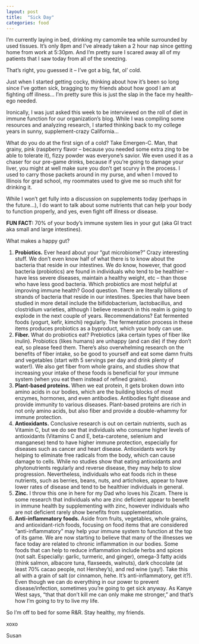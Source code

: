 ```yaml
---
layout: post
title:  "Sick Day"
categories: food
---
```

I’m currently laying in bed, drinking my camomile tea while surrounded by used tissues. It’s only 8pm and I’ve already taken a 2 hour nap since getting home from work at 5:30pm. And I’m pretty sure I scared away all of my patients that I saw today from all of the sneezing.

That’s right, you guessed it – I’ve got a big, fat, ol’ cold.

Just when I started getting cocky, thinking about how it’s been so long since I’ve gotten sick, bragging to my friends about how good I am at fighting off illness… I’m pretty sure this is just the slap in the face my health-ego needed.

<!--more-->

Ironically, I was just asked this week to be interviewed on the roll of diet in immune function for our organization’s blog. While I was compiling some resources and analyzing research, I started thinking back to my college years in sunny, supplement-crazy California…

What do you do at the first sign of a cold? Take Emergen-C. Man, that grainy, pink (raspberry flavor – because you needed some extra zing to be able to tolerate it), fizzy powder was everyone’s savior. We even used it as a chaser for our pre-game drinks, because if you’re going to damage your liver, you might at well make sure you don’t get scurvy in the process. I used to carry those packets around in my purse, and when I moved to Illinois for grad school, my roommates used to give me so much shit for drinking it.

While I won’t get fully into a discussion on supplements today (perhaps in the future…), I do want to talk about some nutrients that can help your body to function properly, and yes, even fight off illness or disease.

**FUN FACT:** 70% of your body’s immune system lies in your gut (aka GI tract aka small and large intestines).

What makes a happy gut?

1. **Probiotics.** Ever heard about your “gut microbiome?” Crazy interesting stuff. We don’t even know half of what there is to know about the bacteria that reside in our intestines. We do know, however, that good bacteria (probiotics) are found in individuals who tend to be healthier – have less severe diseases, maintain a healthy weight, etc – than those who have less good bacteria. Which probiotics are most helpful at improving immune health? Good question. There are literally billions of strands of bacteria that reside in our intestines. Species that have been studied in more detail include the bifidobacterium, lactobacillus, and clostridium varieties, although I believe research in this realm is going to explode in the next couple of years. Recommendations? Eat fermented foods (yogurt, kefir, kimchi) regularly. The fermentation process in these items produces probiotics as a byproduct, which your body can use.
2. **Fiber.** What do probiotics eat? Prebiotics (aka certain types of fiber like inulin). Probiotics (likes humans) are unhappy (and can die) if they don’t eat, so please feed them. There’s also overwhelming research on the benefits of fiber intake, so be good to yourself and eat some damn fruits and vegetables (start with 5 servings per day and drink plenty of water!). We also get fiber from whole grains, and studies show that increasing your intake of these foods is beneficial for your immune system (when you eat them instead of refined grains).
3. **Plant-based proteins.** When we eat protein, it gets broken down into amino acids in our bodies, which are the building blocks of most enzymes, hormones, and even antibodies. Antibodies fight disease and provide immunity to various diseases. Plant-based proteins are rich in not only amino acids, but also fiber and provide a double-whammy for immune protection.
4. **Antioxidants.** Conclusive research is out on certain nutrients, such as Vitamin C, but we do see that individuals who consume higher levels of antioxidants (Vitamins C and E, beta-carotene, selenium and manganese) tend to have higher immune protection, especially for diseases such as cancer and heart disease. Antioxidants work by helping to eliminate free radicals from the body, which can cause damage to cells. While no studies show that eating antioxidants and phytonutrients regularly and reverse disease, they may help to slow progression. Nevertheless, individuals who eat foods rich in these nutrients, such as berries, beans, nuts, and artichokes, appear to have lower rates of disease and tend to be healthier individuals in general.
5. **Zinc.** I throw this one in here for my Dad who loves his Zicam. There is some research that individuals who are zinc deficient appear to benefit in immune health by supplementing with zinc, however individuals who are not deficient rarely show benefits from supplementation.
6. **Anti-inflammatory foods.** Aside from fruits, vegetables, whole grains, and antioxidant-rich foods, focusing on food items that are considered “anti-inflammatory” may help your immune system to function at the top of its game. We are now starting to believe that many of the illnesses we face today are related to chronic inflammation in our bodies. Some foods that can help to reduce inflammation include herbs and spices (not salt. Especially: garlic, turmeric, and ginger), omega-3 fatty acids (think salmon, albacore tuna, flaxseeds, walnuts), dark chocolate (at least 70% cacao people, not Hershey’s), and red wine (yay!).
Take this all with a grain of salt (or cinnamon, hehe. It’s anti-inflammatory, get it?). Even though we can do everything in our power to prevent disease/infection, sometimes you’re going to get sick anyway. As Kanye West says, “that that don’t kill me can only make me stronger,” and that’s how I’m going to try to live my life.

So I’m off to bed for some R&R. Stay healthy, my friends.

xoxo

Susan
